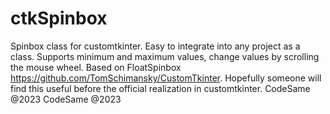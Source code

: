 # ctkSpinbox
Spinbox class for customtkinter. Easy to integrate into any project as a class. Supports minimum and maximum values, change values by scrolling the mouse wheel. Based on FloatSpinbox https://github.com/TomSchimansky/CustomTkinter. Hopefully someone will find this useful before the official realization in customtkinter. CodeSame @2023
CodeSame @2023

